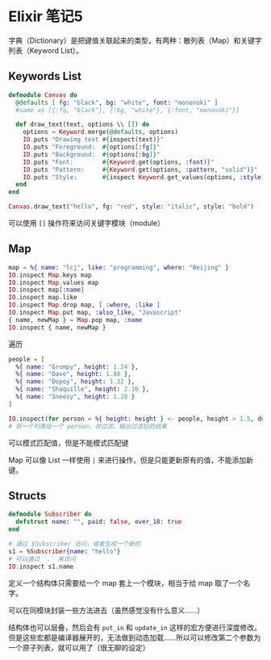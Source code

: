# Elixir 笔记5

字典（Dictionary）是把键值关联起来的类型，有两种：散列表（Map）和关键字列表（Keyword List）。

## Keywords List

```elixir
defmodule Canvas do
  @defaults [ fg: "black", bg: "white", font: "mononoki" ]
  #same as [{:fg, "black"}, {:bg, "white"}, {:font, "mononoki"}]

  def draw_text(text, options \\ []) do
    options = Keyword.merge(@defaults, options)
    IO.puts "Drawing text #{inspect(text)}"
    IO.puts "Foreground:  #{options[:fg]}"
    IO.puts "Background:  #{options[:bg]}"
    IO.puts "Font:        #{Keyword.get(options, :font)}"
    IO.puts "Pattern:     #{Keyword.get(options, :pattern, "solid")}"
    IO.puts "Style:       #{inspect Keyword.get_values(options, :style)}"
  end
end

Canvas.draw_text("hello", fg: "red", style: "italic", style: "bold")
```

可以使用 `[]` 操作符来访问关键字模块（module）


## Map

```elixir
map = %{ name: "lcj", like: "programming", where: "Beijing" }
IO.inspect Map.keys map
IO.inspect Map.values map
IO.inspect map[:name]
IO.inspect map.like
IO.inspect Map.drop map, [ :where, :like ]
IO.inspect Map.put map, :also_like, "Javascript"
{ name, newMap } = Map.pop map, :name
IO.inspect { name, newMap }

```

遍历

```elixir
people = [
  %{ name: "Grumpy", height: 1.24 },
  %{ name: "Dave", height: 1.88 },
  %{ name: "Dopey", height: 1.32 },
  %{ name: "Shaquille", height: 2.16 },
  %{ name: "Sneezy", height: 1.28 }
]

IO.inspect(for person = %{ height: height } <- people, height > 1.5, do: person)
# 将一个列表给一个 person，并过滤，输出过滤后的结果
```

可以模式匹配值，但是不能模式匹配键

Map 可以像 List 一样使用 `|` 来进行操作，但是只能更新原有的值，不能添加新键。

## Structs

```elixir
defmodule Subscriber do
  defstruct name: "", paid: false, over_18: true
end

# 通过 $Subscriber 访问，或者生成一个新的
s1 = %Subscriber{name: "hello"}
# 可以通过 `.` 来访问
IO.inspect s1.name
```

定义一个结构体只需要给一个 map 套上一个模块，相当于给 map 取了一个名字。

可以在同模块封装一些方法进去（虽然感觉没有什么意义……）

结构体也可以层叠，然后会有 `put_in` 和 `update_in` 这样的宏方便进行深度修改。但是这些宏都是编译器展开的，无法做到动态加载……所以可以修改第二个参数为一个原子列表，就可以用了（很无聊的设定）


